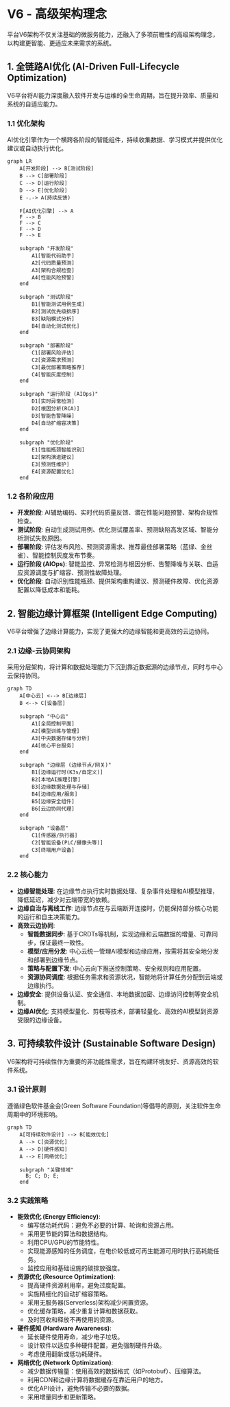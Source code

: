 # V6 - 高级架构理念

平台V6架构不仅关注基础的微服务能力，还融入了多项前瞻性的高级架构理念，以构建更智能、更适应未来需求的系统。

## 1. 全链路AI优化 (AI-Driven Full-Lifecycle Optimization)

V6平台将AI能力深度融入软件开发与运维的全生命周期，旨在提升效率、质量和系统的自适应能力。

### 1.1 优化架构

AI优化引擎作为一个横跨各阶段的智能组件，持续收集数据、学习模式并提供优化建议或自动执行优化。

```mermaid
graph LR
    A[开发阶段] --> B[测试阶段]
    B --> C[部署阶段]
    C --> D[运行阶段]
    D --> E[优化阶段]
    E -.-> A(持续反馈)

    F[AI优化引擎] --> A
    F --> B
    F --> C
    F --> D
    F --> E

    subgraph "开发阶段"
        A1[智能代码助手]
        A2[代码质量预测]
        A3[架构合规检查]
        A4[性能风险预警]
    end

    subgraph "测试阶段"
        B1[智能测试用例生成]
        B2[测试优先级排序]
        B3[缺陷模式分析]
        B4[自动化测试优化]
    end

    subgraph "部署阶段"
        C1[部署风险评估]
        C2[资源需求预测]
        C3[最优部署策略推荐]
        C4[智能灰度控制]
    end

    subgraph "运行阶段 (AIOps)"
        D1[实时异常检测]
        D2[根因分析(RCA)]
        D3[智能告警降噪]
        D4[自动扩缩容决策]
    end

    subgraph "优化阶段"
        E1[性能瓶颈智能识别]
        E2[架构演进建议]
        E3[预测性维护]
        E4[资源配置优化]
    end
```

### 1.2 各阶段应用

- **开发阶段**: AI辅助编码、实时代码质量反馈、潜在性能问题预警、架构合规性检查。
- **测试阶段**: 自动生成测试用例、优化测试覆盖率、预测缺陷高发区域、智能分析测试失败原因。
- **部署阶段**: 评估发布风险、预测资源需求、推荐最佳部署策略（蓝绿、金丝雀）、智能控制灰度发布节奏。
- **运行阶段 (AIOps)**: 智能监控、异常检测与根因分析、告警降噪与关联、自适应资源调度与扩缩容、预测性故障处理。
- **优化阶段**: 自动识别性能瓶颈、提供架构重构建议、预测硬件故障、优化资源配置以降低成本和能耗。

## 2. 智能边缘计算框架 (Intelligent Edge Computing)

V6平台增强了边缘计算能力，实现了更强大的边缘智能和更高效的云边协同。

### 2.1 边缘-云协同架构

采用分层架构，将计算和数据处理能力下沉到靠近数据源的边缘节点，同时与中心云保持协同。

```mermaid
graph TD
    A[中心云] <--> B[边缘层]
    B <--> C[设备层]

    subgraph "中心云"
        A1[全局控制平面]
        A2[模型训练与管理]
        A3[中央数据存储与分析]
        A4[核心平台服务]
    end

    subgraph "边缘层 (边缘节点/网关)"
        B1[边缘运行时(K3s/自定义)]
        B2[本地AI推理引擎]
        B3[边缘数据处理与存储]
        B4[边缘应用/服务]
        B5[边缘安全组件]
        B6[云边协同代理]
    end

    subgraph "设备层"
        C1[传感器/执行器]
        C2[智能设备(PLC/摄像头等)]
        C3[终端用户设备]
    end
```

### 2.2 核心能力

- **边缘智能处理**: 在边缘节点执行实时数据处理、复杂事件处理和AI模型推理，降低延迟，减少对云端带宽的依赖。
- **边缘自治与离线工作**: 边缘节点在与云端断开连接时，仍能保持部分核心功能的运行和自主决策能力。
- **高效云边协同**: 
    - **智能数据同步**: 基于CRDTs等机制，实现边缘和云端数据的增量、可靠同步，保证最终一致性。
    - **模型/应用分发**: 中心云统一管理AI模型和边缘应用，按需将其安全地分发和部署到边缘节点。
    - **策略与配置下发**: 中心云向下推送控制策略、安全规则和应用配置。
    - **资源协同调度**: 根据任务需求和资源状况，智能地将计算任务分配到云端或边缘执行。
- **边缘安全**: 提供设备认证、安全通信、本地数据加密、边缘访问控制等安全机制。
- **边缘AI优化**: 支持模型量化、剪枝等技术，部署轻量化、高效的AI模型到资源受限的边缘设备。

## 3. 可持续软件设计 (Sustainable Software Design)

V6架构将可持续性作为重要的非功能性需求，旨在构建环境友好、资源高效的软件系统。

### 3.1 设计原则

遵循绿色软件基金会(Green Software Foundation)等倡导的原则，关注软件生命周期中的环境影响。

```mermaid
graph TD
    A[可持续软件设计] --> B[能效优化]
    A --> C[资源优化]
    A --> D[硬件感知]
    A --> E[网络优化]

    subgraph "关键领域"
      B; C; D; E;
    end
```

### 3.2 实践策略

- **能效优化 (Energy Efficiency)**: 
    - 编写低功耗代码：避免不必要的计算、轮询和资源占用。
    - 采用更节能的算法和数据结构。
    - 利用CPU/GPU的节能特性。
    - 实现能源感知的任务调度，在电价较低或可再生能源可用时执行高耗能任务。
    - 监控应用和基础设施的碳排放强度。
- **资源优化 (Resource Optimization)**: 
    - 提高硬件资源利用率，避免过度配置。
    - 实施精细化的自动扩缩容策略。
    - 采用无服务器(Serverless)架构减少闲置资源。
    - 优化缓存策略，减少重复计算和数据获取。
    - 及时回收和释放不再使用的资源。
- **硬件感知 (Hardware Awareness)**: 
    - 延长硬件使用寿命，减少电子垃圾。
    - 设计软件以适应多种硬件配置，避免强制硬件升级。
    - 考虑使用翻新或低功耗硬件。
- **网络优化 (Network Optimization)**: 
    - 减少数据传输量：使用高效的数据格式（如Protobuf）、压缩算法。
    - 利用CDN和边缘计算将数据缓存在靠近用户的地方。
    - 优化API设计，避免传输不必要的数据。
    - 采用增量同步和更新策略。 